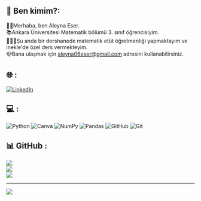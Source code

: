 ## 🧡 Ben kimim?:
👋🏻Merhaba, ben Aleyna Eser.<br>📚Ankara Üniversitesi Matematik bölümü 3. sınıf öğrencisiyim.<br>👩🏻‍💻Şu anda bir dershanede matematik etüt öğretmenliği yapmaktayım ve inekle'de özel ders vermekteyim.<br>📪Bana ulaşmak için aleyna06eser@gmail.com adresini kullanabilirsiniz.


## 🌐 :
[![LinkedIn](https://img.shields.io/badge/LinkedIn-%230077B5.svg?logo=linkedin&logoColor=white)](https://linkedin.com/in/aleynaaeserr) 

## 💻 :
![Python](https://img.shields.io/badge/python-3670A0?style=for-the-badge&logo=python&logoColor=ffdd54) ![Canva](https://img.shields.io/badge/Canva-%2300C4CC.svg?style=for-the-badge&logo=Canva&logoColor=white) ![NumPy](https://img.shields.io/badge/numpy-%23013243.svg?style=for-the-badge&logo=numpy&logoColor=white) ![Pandas](https://img.shields.io/badge/pandas-%23150458.svg?style=for-the-badge&logo=pandas&logoColor=white) ![GitHub](https://img.shields.io/badge/github-%23121011.svg?style=for-the-badge&logo=github&logoColor=white) ![Git](https://img.shields.io/badge/git-%23F05033.svg?style=for-the-badge&logo=git&logoColor=white)
## 📊 GitHub :
![](https://github-readme-stats.vercel.app/api?username=aleyneser&theme=maroongold&hide_border=true&include_all_commits=false&count_private=false)<br/>
![](https://github-readme-streak-stats.herokuapp.com/?user=aleyneser&theme=maroongold&hide_border=true)<br/>
![](https://github-readme-stats.vercel.app/api/top-langs/?username=aleyneser&theme=maroongold&hide_border=true&include_all_commits=false&count_private=false&layout=compact)

---
[![](https://visitcount.itsvg.in/api?id=aleyneser&icon=0&color=0)](https://visitcount.itsvg.in)

